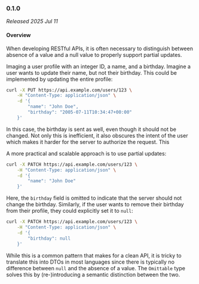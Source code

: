 ### 0.1.0

_Released 2025 Jul 11_

#### Overview

When developing RESTful APIs, it is often necessary to distinguish between
absence of a value and a null value to properly support partial updates.

Imaging a user profile with an integer ID, a name, and a birthday. Imagine a
user wants to update their name, but not their birthday. This could be
implemented by updating the entire profile:

```sh
curl -X PUT https://api.example.com/users/123 \
    -H "Content-Type: application/json" \
    -d '{
        "name": "John Doe",
        "birthday": "2005-07-11T10:34:47+00:00"
    }'
```

In this case, the birthday is sent as well, even though it should not be
changed. Not only this is inefficient, it also obscures the intent of the user
which makes it harder for the server to authorize the request. This

A more practical and scalable approach is to use partial updates:

```sh
curl -X PATCH https://api.example.com/users/123 \
    -H "Content-Type: application/json" \
    -d '{
        "name": "John Doe"
    }'
```

Here, the `birthday` field is omitted to indicate that the server should not
change the birthday. Similarly, if the user wants to remove their birthday from
their profile, they could explicitly set it to `null`:

```sh
curl -X PATCH https://api.example.com/users/123 \
    -H "Content-Type: application/json" \
    -d '{
        "birthday": null
    }'
```

While this is a common pattern that makes for a clean API, it is tricky to
translate this into DTOs in most languages since there is typically no
difference between `null` and the absence of a value. The `Omittable` type
solves this by (re-)introducing a semantic distinction between the two.
